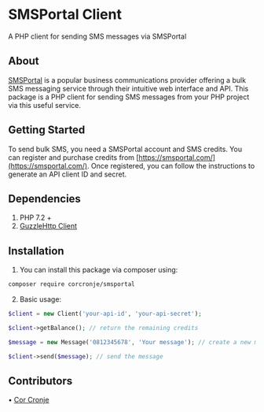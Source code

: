 # SMSPortal Client
A PHP client for sending SMS messages via SMSPortal

## About
[SMSPortal](https://smsportal.com) is a popular business communications provider offering a bulk SMS messaging service through their intuitive web interface and API. This package is a PHP client for sending SMS messages from your PHP project via this useful service.

## Getting Started
To send bulk SMS, you need a SMSPortal account and SMS credits. You can register and purchase credits from [https://smsportal.com/](https://smsportal.com/). Once registered, you can follow the instructions to generate an API client ID and secret.

## Dependencies
1.	PHP 7.2 +
2.	[GuzzleHttp Client]( https://docs.guzzlephp.org)

## Installation
1.	You can install this package via composer using:
``` sh
composer require corcronje/smsportal
```
2.	Basic usage:
``` php
$client = new Client('your-api-id', 'your-api-secret');

$client->getBalance(); // return the remaining credits

$message = new Message('0812345678', 'Your message'); // create a new message

$client->send($message); // send the message
```

## Contributors
•	[Cor Cronje]( https://twitter.com/corcronje)
